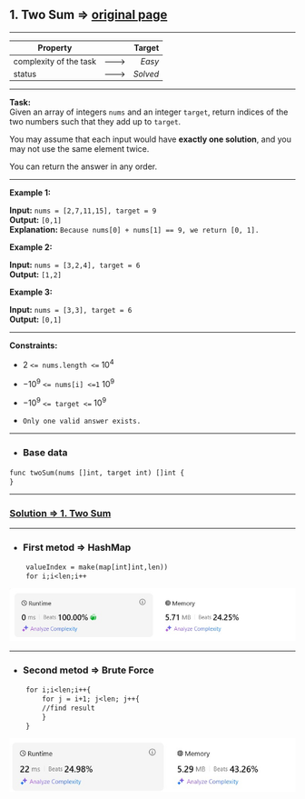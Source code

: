 ## 1. Two Sum => [original page](https://leetcode.com/problems/two-sum/description/ "https://leetcode.com/problems/two-sum/description/")

---
| Property               |      |   Target |              
|------------------------|:----:|---------:|
| complexity of the task | ---> | _Easy_   |
| status                 | ---> | _Solved_ |

---
**Task:**  
Given an array of integers `nums` and an integer `target`, return indices of the two numbers such that they add up to `target`.

You may assume that each input would have **exactly one solution**, and you may not use the same element twice.

You can return the answer in any order.

---
**Example 1:**

**Input:** `nums = [2,7,11,15], target = 9`  
**Output:** `[0,1]`  
**Explanation:** `Because nums[0] + nums[1] == 9, we return [0, 1].`

**Example 2:**

**Input:** `nums = [3,2,4], target = 6`  
**Output:** `[1,2]`

**Example 3:**

**Input:** `nums = [3,3], target = 6`  
**Output:** `[0,1]`

---
**Constraints:**

  * $2$ `<= nums.length <=` $10^4$

  * $-10^9$ `<= nums[i] <=1` $10^9$

  * $-10^9$ `<= target <=` $10^9$

  * `Only one valid answer exists.`

---
* ### Base data 

```Golang
func twoSum(nums []int, target int) []int {
}
```
---
### [Solution => 1. Two Sum](https://github.com/Ekvo/Leetcode-problems/blob/main/Leetcode-Problems-List/0001-Two-Sum/twoSum.go "https://github.com/Ekvo/Leetcode-problems/blob/main/Leetcode-Problems-List/0001-Two-Sum/twoSum.go")

---
* ### First metod => HashMap
```Golang
    valueIndex = make(map[int]int,len))
    for i;i<len;i++
```
![submit](https://github.com/Ekvo/Leetcode-problems/blob/main/Leetcode-Problems-Submit-Screenshots/1_Two_Sum_HashMap.jpg)

---
* ### Second metod => Brute Force
```Golang
    for i;i<len;i++{
        for j = i+1; j<len; j++{
		//find result
        }       
    }
``` 
![submit](https://github.com/Ekvo/Leetcode-problems/blob/main/Leetcode-Problems-Submit-Screenshots/1_Two_Sum_BruteForce.jpg)







